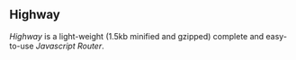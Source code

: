 ## Highway
*Highway* is a light-weight (1.5kb minified and gzipped) complete and easy-to-use *Javascript Router*.